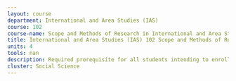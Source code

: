 ```yaml
---
layout: course 
department: International and Area Studies (IAS)
course: 102
course-name: Scope and Methods of Research in International and Area Studies
title: International and Area Studies (IAS) 102 Scope and Methods of Research in International and Area Studies
units: 4
tools: nan
description: Required prerequisite for all students intending to enroll in Development Studies H195 and Political Economy of Industrial Societies H195. Introduction to interdisciplinary research strategies for the collection, interpretation, and analysis of data. Course integrates the study of the fundamental theories of social science with the practical techniques of social science research methods.
cluster: Social Science
---
```

